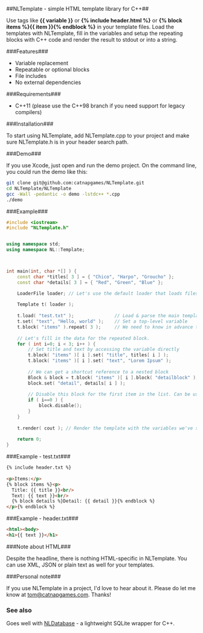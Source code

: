 ##NLTemplate - simple HTML template library for C++##

Use tags like **{{ variable }}** or **{% include header.html %}** or
**{% block items %}{{ item }}{% endblock %}** in your template files.
Load the templates with NLTemplate, fill in the variables and setup the
repeating blocks with C++ code and render the result to stdout or
into a string.

###Features###

- Variable replacement
- Repeatable or optional blocks
- File includes
- No external dependencies

###Requirements###

- C++11 (please use the C++98 branch if you need support for legacy compilers)

###Installation###

To start using NLTemplate, add NLTemplate.cpp to your project and make sure NLTemplate.h is in your header search path.

###Demo###

If you use Xcode, just open and run the demo project. On the command line, you could run the demo like this:

``` bash
git clone git@github.com:catnapgames/NLTemplate.git
cd NLTemplate/NLTemplate
gcc -Wall -pedantic -o demo -lstdc++ *.cpp
./demo
```

###Example###

``` c++
#include <iostream>
#include "NLTemplate.h"


using namespace std;
using namespace NL::Template;



int main(int, char *[] ) {
    const char *titles[ 3 ] = { "Chico", "Harpo", "Groucho" };
    const char *details[ 3 ] = { "Red", "Green", "Blue" };

    LoaderFile loader; // Let's use the default loader that loads files from disk.
    
    Template t( loader );
    
    t.load( "test.txt" );               // Load & parse the main template and its dependencies.
    t.set( "text", "Hello, world" );    // Set a top-level variable
    t.block( "items" ).repeat( 3 );     // We need to know in advance that the "items" block will repeat 3 times.
    
    // Let's fill in the data for the repeated block.
    for ( int i=0; i < 3; i++ ) {
        // Set title and text by accessing the variable directly
        t.block( "items" )[ i ].set( "title", titles[ i ] );
        t.block( "items" )[ i ].set( "text", "Lorem Ipsum" );
        
        // We can get a shortcut reference to a nested block
        Block & block = t.block( "items" )[ i ].block( "detailblock" );
        block.set( "detail", details[ i ] );
        
        // Disable this block for the first item in the list. Can be useful for opening/closing HTML tables etc.
        if ( i==0 ) {
            block.disable();
        }
    }
    
    t.render( cout ); // Render the template with the variables we've set above
    
    return 0;
}
```

###Example - test.txt###

``` html
{% include header.txt %}
    
<p>Items:</p>
{% block items %}<p>
  Title: {{ title }}<br/>
  Text: {{ text }}<br/>
  {% block details %}Detail: {{ detail }}{% endblock %}
</p>{% endblock %}
```

###Example - header.txt###

``` html
<html><body>
<h1>{{ text }}</h1>
```

###Note about HTML###

Despite the headline, there is nothing HTML-specific in NLTemplate.
You can use XML, JSON or plain text as well for your templates.


###Personal note###

If you use NLTemplate in a project, I'd love to hear about it. Please do let me know at tom@catnapgames.com. Thanks!

### See also ###

Goes well with [NLDatabase](https://github.com/catnapgames/NLDatabase) - a lightweight SQLite wrapper for C++.
